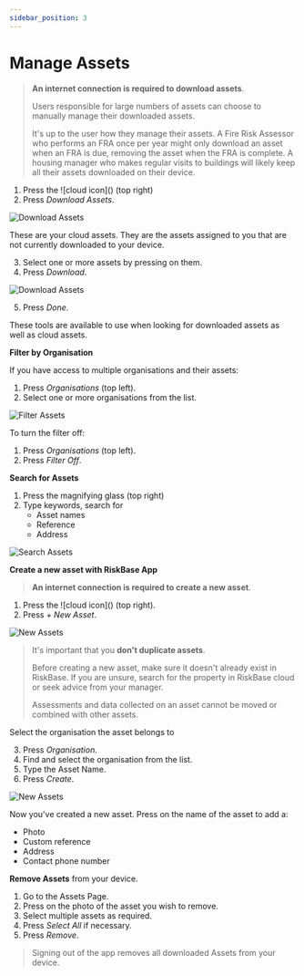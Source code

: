 ```yaml
---
sidebar_position: 3
---
```

# Manage Assets

> **An internet connection is required to download assets**.
>
> Users responsible for large numbers of assets can choose to manually manage their downloaded assets.
>
> It's up to the user how they manage their assets. A Fire Risk Assessor who performs an FRA once per year might only download an asset when an FRA is due, removing the asset when the FRA is complete. A housing manager who makes regular visits to buildings will likely keep all their assets downloaded on their device.   

1. Press the ![cloud icon](<i class="fa-light fa-cloud"></i>) (top right)
2. Press *Download Assets*.

![Download Assets](/img/support/app/assessments/cloud.webp "Download Assets")

These are your cloud assets. They are the assets assigned to you that are not currently downloaded to your device.

3. Select one or more assets by pressing on them.
1. Press *Download*.

![Download Assets](/img/support/app/assessments/download.webp "Download Assets")

5. Press *Done*.

These tools are available to use when looking for downloaded assets as well as cloud assets.

**Filter by Organisation**

If you have access to multiple organisations and their assets:

1. Press *Organisations* (top left).
1. Select one or more organisations from the list.

![Filter Assets](/img/support/app/assessments/filter.webp "Filter Assets")

To turn the filter off:

1. Press *Organisations* (top left).
1. Press *Filter Off*.

**Search for Assets**

1. Press the magnifying glass (top right)
1. Type keywords, search for
    * Asset names
    * Reference
    * Address

![Search Assets](/img/support/app/assessments/search.webp "Search Assets")


**Create a new asset with RiskBase App**

> **An internet connection is required to create a new asset**.

1. Press the ![cloud icon](<i class="fa-light fa-cloud"></i>) (top right).
1. Press *+ New Asset*.

![New Assets](/img/support/app/assessments/cloud.webp "New Assets")

> It's important that you **don't duplicate assets**.
>
> Before creating a new asset, make sure it doesn't already exist in RiskBase. If you are unsure, search for the property in RiskBase cloud or seek advice from your manager.
>
> Assessments and data collected on an asset cannot be moved or combined with other assets.

Select the organisation the asset belongs to

3. Press *Organisation*.
1. Find and select the organisation from the list.
1. Type the Asset Name.
1. Press *Create*.

![New Assets](/img/support/app/assessments/newasset.webp "New Assets")

Now you've created a new asset. Press on the name of the asset to add a:

* Photo
* Custom reference
* Address
* Contact phone number

**Remove Assets** from your device.

1. Go to the Assets Page.
1. Press on the photo of the asset you wish to remove.
1. Select multiple assets as required.
1. Press *Select All* if necessary.
1. Press *Remove*.

> Signing out of the app removes all downloaded Assets from your device.

